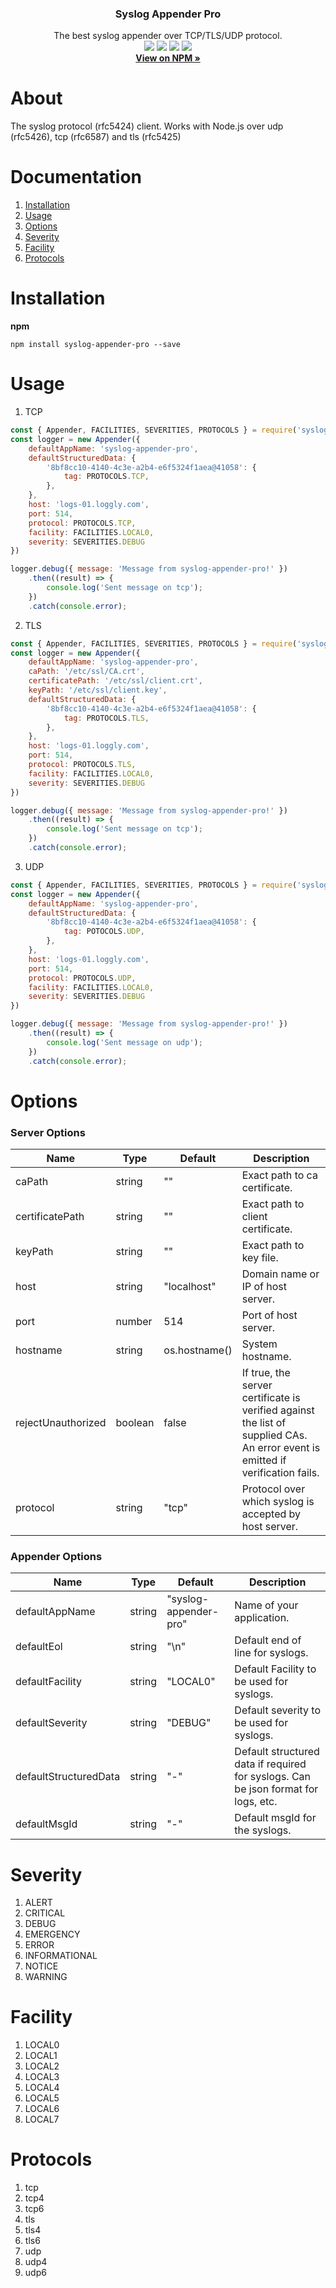 <p align="center">
  <h3 align="center">Syslog Appender Pro</h3>

  <p align="center">
    The best syslog appender over TCP/TLS/UDP protocol.
    <br>
    <a href="https://www.npmjs.com/package/syslog-appender-pro"><img src="https://img.shields.io/npm/v/syslog-appender-pro.svg" /></a>
    <a href="https://www.npmjs.com/package/syslog-appender-pro"><img src="https://img.shields.io/npm/dt/syslog-appender-pro.svg" /></a>
    <a href="https://www.npmjs.com/package/syslog-appender-pro"><img src="https://img.shields.io/npm/l/syslog-appender-pro.svg" /></a>
    <a href="https://www.jsdelivr.com/package/npm/syslog-appender-pro"><img src="https://data.jsdelivr.com/v1/package/npm/syslog-appender-pro/badge?style=rounded" /></a>
    <br>
    <a href="https://www.npmjs.com/package/syslog-appender-pro"><strong>View on NPM »</strong></a>
  </p>
</p>


# About
The syslog protocol (rfc5424) client. Works with Node.js over udp (rfc5426), tcp (rfc6587) and tls (rfc5425)

# Documentation
1. [Installation](#installation)
2. [Usage](#usage)
3. [Options](#options)
4. [Severity](#severity)
5. [Facility](#facility)
6. [Protocols](#protocols)

# Installation
**npm**
```
npm install syslog-appender-pro --save
```

# Usage
1. TCP
```javascript
const { Appender, FACILITIES, SEVERITIES, PROTOCOLS } = require('syslog-appender-pro');
const logger = new Appender({
    defaultAppName: 'syslog-appender-pro',
    defaultStructuredData: {
        '8bf8cc10-4140-4c3e-a2b4-e6f5324f1aea@41058': {
            tag: PROTOCOLS.TCP,
        },
    },
    host: 'logs-01.loggly.com',
    port: 514,
    protocol: PROTOCOLS.TCP,
    facility: FACILITIES.LOCAL0,
    severity: SEVERITIES.DEBUG
})

logger.debug({ message: 'Message from syslog-appender-pro!' })
    .then((result) => {
        console.log('Sent message on tcp');
    })
    .catch(console.error);
```
2. TLS
```javascript
const { Appender, FACILITIES, SEVERITIES, PROTOCOLS } = require('syslog-appender-pro');
const logger = new Appender({
    defaultAppName: 'syslog-appender-pro',
    caPath: '/etc/ssl/CA.crt',
    certificatePath: '/etc/ssl/client.crt',
    keyPath: '/etc/ssl/client.key',
    defaultStructuredData: {
        '8bf8cc10-4140-4c3e-a2b4-e6f5324f1aea@41058': {
            tag: PROTOCOLS.TLS,
        },
    },
    host: 'logs-01.loggly.com',
    port: 514,
    protocol: PROTOCOLS.TLS,
    facility: FACILITIES.LOCAL0,
    severity: SEVERITIES.DEBUG
})

logger.debug({ message: 'Message from syslog-appender-pro!' })
    .then((result) => {
        console.log('Sent message on tcp');
    })
    .catch(console.error);
```
3. UDP
```javascript
const { Appender, FACILITIES, SEVERITIES, PROTOCOLS } = require('syslog-appender-pro');
const logger = new Appender({
    defaultAppName: 'syslog-appender-pro',
    defaultStructuredData: {
        '8bf8cc10-4140-4c3e-a2b4-e6f5324f1aea@41058': {
            tag: POTOCOLS.UDP,
        },
    },
    host: 'logs-01.loggly.com',
    port: 514,
    protocol: PROTOCOLS.UDP,
    facility: FACILITIES.LOCAL0,
    severity: SEVERITIES.DEBUG
})

logger.debug({ message: 'Message from syslog-appender-pro!' })
    .then((result) => {
        console.log('Sent message on udp');
    })
    .catch(console.error);
```



# Options
### Server Options
| Name              | Type              | Default           | Description       |
| ----------------- | ----------------- | ----------------- | ----------------- |
| caPath            | string            | ""                | Exact path to ca certificate.
| certificatePath   | string            | ""                | Exact path to client certificate.
| keyPath           | string            | ""                | Exact path to key file.
| host              | string            | "localhost"       | Domain name or IP of host server.
| port              | number            | 514               | Port of host server.
| hostname          | string            | os.hostname()     | System hostname.
| rejectUnauthorized| boolean           | false             | If true, the server certificate is verified against the list of supplied CAs. An error event is emitted if verification fails.
| protocol          | string            | "tcp"             | Protocol over which syslog is accepted by host server.

### Appender Options
| Name                  | Type              | Default               | Description       |
| --------------------- | ----------------- | --------------------- | ----------------- |
| defaultAppName        | string            | "syslog-appender-pro" | Name of your application.
| defaultEol            | string            | "\n"                  | Default end of line for syslogs.
| defaultFacility       | string            | "LOCAL0"              | Default Facility to be used for syslogs.
| defaultSeverity       | string            | "DEBUG"               | Default severity to be used for syslogs.
| defaultStructuredData | string            | "-"                   | Default structured data if required for syslogs. Can be json format for logs, etc.
| defaultMsgId          | string            | "-"                   | Default msgId for the syslogs.

# Severity
1. ALERT
2. CRITICAL
3. DEBUG
4. EMERGENCY
5. ERROR
6. INFORMATIONAL
7. NOTICE
8. WARNING

# Facility
1. LOCAL0
2. LOCAL1
3. LOCAL2
4. LOCAL3
5. LOCAL4
6. LOCAL5
7. LOCAL6
8. LOCAL7

# Protocols
1. tcp
2. tcp4
3. tcp6
4. tls
5. tls4
6. tls6
7. udp
8. udp4
9. udp6
